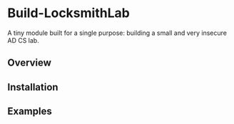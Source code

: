 # Build-LocksmithLab

A tiny module built for a single purpose: building a small and very insecure AD CS lab.

## Overview

## Installation

## Examples

